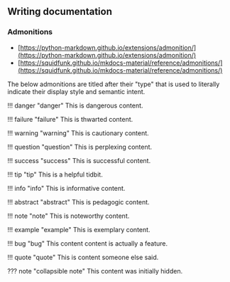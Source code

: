 

## Writing documentation

### Admonitions

* [https://python-markdown.github.io/extensions/admonition/](https://python-markdown.github.io/extensions/admonition/)
* [https://squidfunk.github.io/mkdocs-material/reference/admonitions/](https://squidfunk.github.io/mkdocs-material/reference/admonitions/)

The below admonitions are titled after their "type" that is used to literally indicate their display style and semantic intent.

!!! danger "danger" 
    This is dangerous content.
    
!!! failure "failure" 
    This is thwarted content.
    
!!! warning "warning" 
    This is cautionary content.
    
!!! question "question" 
    This is perplexing content.

!!! success "success" 
    This is successful content.
    
!!! tip "tip" 
    This is a helpful tidbit.
    
!!! info "info" 
    This is informative content.
    
!!! abstract "abstract" 
    This is pedagogic content.

!!! note "note" 
    This is noteworthy content.

!!! example "example" 
    This is exemplary content.
    
!!! bug "bug" 
    This content content is actually a feature.
    
!!! quote "quote" 
    This is content someone else said.
    
??? note "collapsible note"
    This content was initially hidden.
